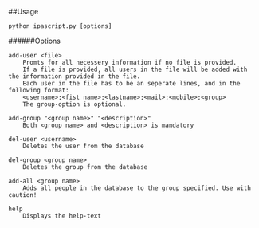 ##Usage

```
python ipascript.py [options]

```

######Options

	add-user <file>
		Promts for all necessery information if no file is provided.
		If a file is provided, all users in the file will be added with the information provided in the file.
		Each user in the file has to be an seperate lines, and in the following format:
		<username>;<fist name>;<lastname>;<mail>;<mobile>;<group>
		The group-option is optional.
	
	add-group "<group name>" "<description>"
		Both <group name> and <description> is mandatory

	del-user <username>
		Deletes the user from the database

	del-group <group name>
		Deletes the group from the database

	add-all <group name>
		Adds all people in the database to the group specified. Use with caution!

	help
		Displays the help-text
